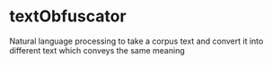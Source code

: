 # textObfuscator
Natural language processing to take a corpus text and convert it into different text which conveys the same meaning 
